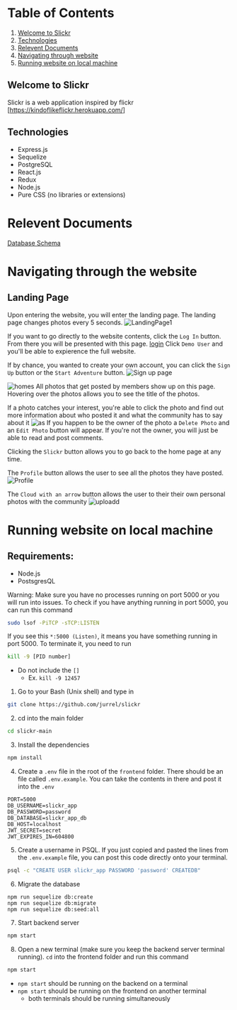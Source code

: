 # Table of Contents
1. [Welcome to Slickr](https://github.com/jurrel/slickr#Welcome-to-Slickr)
2. [Technologies](https://github.com/jurrel/slickr#Technologies)
3. [Relevent Documents](https://github.com/jurrel/slickr#Relevent-Documents)
4. [Navigating through website](https://github.com/jurrel/slickr#Navigating-through-the-website)
5. [Running website on local machine](https://github.com/jurrel/slickr#Running-website-on-local-machine)

## Welcome to Slickr
Slickr is a web application inspired by flickr [https://kindoflikeflickr.herokuapp.com/]

## Technologies
- Express.js
- Sequelize
- PostgreSQL
- React.js
- Redux
- Node.js
- Pure CSS (no libraries or extensions)

# Relevent Documents
[Database Schema](https://github.com/jurrel/slickr/wiki/Database-Schema)

# Navigating through the website
## Landing Page
Upon entering the website, you will enter the landing page. The landing page changes photos every 5 seconds.
![LandingPage1](https://user-images.githubusercontent.com/41484889/130314705-881510c4-c6e9-4bff-9ee7-bca7f24a7326.PNG)


If you want to go directly to the website contents, click the `Log In` button. From there you will be presented with this page. 
[login](https://user-images.githubusercontent.com/41484889/130314604-de6f4b38-229a-4815-a29a-b96b8f07e679.PNG)
Click `Demo User` and you'll be able to expierence the full website.


If by chance, you wanted to create your own account, you can click the `Sign Up` button or the `Start Adventure` button.
![Sign up page](https://user-images.githubusercontent.com/41484889/130314510-8598640e-85eb-43e0-9ce6-ba3a70c5b17b.PNG)


![homes](https://user-images.githubusercontent.com/41484889/130314860-4c4a76c7-8ce1-4d16-b8c1-e852928bdc21.png)
All photos that get posted by members show up on this page. Hovering over the photos allows you to see the title of the photos. 

If a photo catches your interest, you're able to click the photo and find out more information about who posted it and what the community has to say about it
![as](https://user-images.githubusercontent.com/41484889/130314977-728c5959-585c-4838-adf6-27fdb08b4f0a.PNG)
If you happen to be the owner of the photo a `Delete Photo` and an `Edit Photo` button will appear. If you're not the owner, you will just be able to read and post comments.

Clicking the `Slickr` button allows you to go back to the home page at any time. 

The `Profile` button allows the user to see all the photos they have posted. 
![Profile](https://user-images.githubusercontent.com/41484889/130314903-71642e99-e0d0-4761-98a4-2b3d4e59ebe8.PNG)

The `Cloud with an arrow` button allows the user to their their own personal photos with the community
![uploadd](https://user-images.githubusercontent.com/41484889/130314945-01cfd7e0-865d-4fc7-bf84-5847706f3875.PNG)


# Running website on local machine

## Requirements: 
  * Node.js
  * PostsgresQL 

Warning: Make sure you have no processes running on port 5000 or you will run into issues. To check if you have anything running in port 5000, you can run this command
```bash
sudo lsof -PiTCP -sTCP:LISTEN
```
If you see this `*:5000 (Listen)`, it means you have something running in port 5000. To terminate it, you need to run 
```bash
kill -9 [PID number]
```
* Do not include the `[]` 
  * Ex. `kill -9 12457`

1. Go to your Bash (Unix shell) and type in 
```bash
git clone https://github.com/jurrel/slickr
```
2. cd into the main folder
```bash
cd slickr-main
```
3. Install the dependencies
```bash
npm install
```
4. Create a `.env` file in the root of the `frontend` folder. There should be an file called `.env.example`. You can take the contents in there and post it into the `.env` 
```
PORT=5000
DB_USERNAME=slickr_app
DB_PASSWORD=password
DB_DATABASE=slickr_app_db
DB_HOST=localhost
JWT_SECRET=secret 
JWT_EXPIRES_IN=604800
```
5. Create a username in PSQL. If you just copied and pasted the lines from the `.env.example` file, you can post this code directly onto your terminal. 
```bash
psql -c "CREATE USER slickr_app PASSWORD 'password' CREATEDB"
```
6. Migrate the database 
```
npm run sequelize db:create
npm run sequelize db:migrate
npm run sequelize db:seed:all
```
7. Start backend server 
```bash
npm start
```
8. Open a new terminal (make sure you keep the backend server terminal running). `cd` into the frontend folder and run this command
```bash
npm start
```
* `npm start` should be running on the backend on a terminal
* `npm start` should be running on the frontend on another terminal
  * both terminals should be running simultaneously 

 
